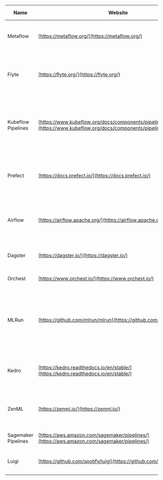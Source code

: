 | Name| Website| Pitch| Score Weighted | Notes| Ease of development | Deployment | Pipeline Customization | Visibility | AWS Integration | Metadata Retention | Startup time | Caching | Security | User Admin | Cost |
| ------------------- | ------------------------------------------------------------------------------------------------------------------------------------ | ------------------------------------------------------------------------------------------------------------------ | -------------- | ------------------------------------------------------------------------------------------------------------------------------------------------------------------------------------------------------------------------------------------------------------------------------------------------------------------------------------------------------------------------------------------------------------------------------------------------------------------------------------------------------------------------------------------------------------------------------------------------------------------ | ------------------- | ---------- | ---------------------- | ---------- | --------------- | ------------------ | ------------ | ------- | -------- | ---------- | ---- |
| Metaflow| [https://metaflow.org/](https://metaflow.org/) | Quick and easy to build and manage real-life data science projects.| 23 |  A much tighter integration here -- inetgrates into the notebooks for iterative data science work. Appears to still need some deployment software like Argo? | 1 | 1| 1| 1| 1 | 1| 1| 1 | 1| 1| 1|
| Flyte | [https://flyte.org/](https://flyte.org/) | Workflow Automation Platform for Data and Machine Learning Processes at Scale| 22 |  Jobs are written in python decorations like metaflow. Can run them locally with a web UI, and then deploy to your cloud cluster Appears to be targeting kube| 1 | 1| 1| 1| 1 | 1| 1| 1 | 1| 0| 1|
| Kubeflow Pipelines| [https://www.kubeflow.org/docs/components/pipelines/introduction/](https://www.kubeflow.org/docs/components/pipelines/introduction/) | platform for building and deploying portable, scalable machine learning (ML) workflows based on Docker containers. | 21 | [Jobs are written in python decorations like metaflow. Everything runs on a Kube cluster. SageMaker integration exists, but we still need to manage the Kubeflow infrastructure. https://aws.amazon.com/blogs/machine-learning/introducing-amazon-sagemaker-components-for-kubeflow-pipelines/ SageMaker integration - https://github.com/kubeflow/pipelines/tree/master/components/aws/sagemaker Kubeflow vs Metaflow - https://valohai.com/blog/kubeflow-vs-metaflow/](https://aws.amazon.com/blogs/machine-learning/introducing-amazon-sagemaker-components-for-kubeflow-pipelines/) | 1 | 1| 1| 1| 1 | 1| 0| 1 | 1| 1| 1|
| Prefect | [https://docs.prefect.io/](https://docs.prefect.io/) | workflow management system.. users organize Tasks into Flows, and Prefect takes care of the rest.| 19 |  Jobs are written in python decorations like metaflow. Offers hosted cloud UI service but still runs on your own infra | 1 | 1| 0| 1| 1 | 1| 1| 1 | 1| 1| 0|
| Airflow | [https://airflow.apache.org/](https://airflow.apache.org/) | Programmatically author, schedule and monitor workflows. | 18 | [ Has sagemaker integration already https://airflow.apache.org/docs/apache-airflow-providers-amazon/stable/_api/airflow/providers/amazon/aws/operators/sagemaker/index.html#module-airflow.providers.amazon.aws.operators.sagemaker](https://airflow.apache.org/docs/apache-airflow-providers-amazon/stable/_api/airflow/providers/amazon/aws/operators/sagemaker/index.html#module-airflow.providers.amazon.aws.operators.sagemaker) | 1 | 1| 1| 1| 1 | 0| 0| 1 | 1|| 1|
| Dagster | [https://dagster.io/](https://dagster.io/) | data orchestration platform built for productivity.| 17 |  Jobs are written in python decorations like metaflow. You can view jobs running in local web UI, has some deployment support (guides for aws etc) Offers hosted cloud service (beta) that builds container pipelines striaght outa github Has a nice UI that shows the jobs.| 1 | 1| 0| 1| 0 | 1| 1| 1 | 1| 1| 0|
| Orchest | [https://www.orchest.io/](https://www.orchest.io/) | Builds pipelines right in python -- cloud service| 15 |  Doesn't have GPU support yet More of a visual tool Runs on a Kube cluster No SageMaker integration New / in beta right now| 0 | 1| 1| 1| 0 | 1| 1| 1 |||
| MLRun | [https://github.com/mlrun/mlrun](https://github.com/mlrun/mlrun) | open-source MLOps framework that offers an integrative approach to managing your machine-learning pipelines| 13 |  Been around a while... seems complex? Trying to solve end-to-end MLOps - "Data preparation, model development, model and application delivery, and end to end monitoring are tightly connected" - probably not worth trying to use just their pipeline piece unless we're interested in exploring MLRun more broadly. Uses Kubeflow for pipelines (also offers local option)| 0 | 0| 1| 1| 0 | 1| 0| 1 | 1| 1| 1|
| Kedro | [https://kedro.readthedocs.io/en/stable/](https://kedro.readthedocs.io/en/stable/) | Framework for creating reproducible, maintainable and modular data science code. | 12 |  Doesn't manage deployments -- guides for Argo, Prefect, Kubeflow, AWS Batch. We have experimence here -- challenges with ditributing it. Could play nice with sagemaker processing jobs, but we have a slow upstart time for that. Could try to hack a local mode for that, too.| 1 | 0| 1| -1| 0 | 1| 1| 1 | 1| 1| 1|
| ZenML | [https://zenml.io/](https://zenml.io/) | extensible open-source mlops framework to create reproducible pipelines| 9|  Jobs are written in python decorations like metaflow. Allegdedly Cloud agnostic and extensible. Appears to be targeting kube for running in the cloud | 1 | 0| 0| -1| 1 | 0| 1| 1 | 1| 1| 1|
| Sagemaker Pipelines | [https://aws.amazon.com/sagemaker/pipelines/](https://aws.amazon.com/sagemaker/pipelines/) | CICD for Machine Learning| 7| [ See https://bazaarvoice.atlassian.net/browse/PD-180542 for reference on issues with this.](https://bazaarvoice.atlassian.net/browse/PD-180542) | -1 | 1| 1| 1| 1 | 1| -1| -1 | 1| 0| 0|
| Luigi | [https://github.com/spotify/luigi](https://github.com/spotify/luigi) | Python-like gnu Make for managing distributed jobs | 6|  Jobs are specified in python UI Looks a little open-sourcey lol Seems focused on hadoop Unclear if this runs in the cloud| 0 | 0| 0| 1| 0 | 0| 0| 0 | 1| 1| 1|
